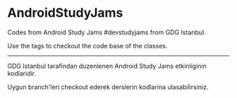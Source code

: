 # AndroidStudyJams

Codes from Android Study Jams #devstudyjams from GDG Istanbul.

Use the tags to checkout the code base of the classes.

------------------------------------------------------------

GDG Istanbul tarafindan duzenlenen Android Study Jams etkinliginin kodlaridir.

Uygun branch'leri checkout ederek derslerin kodlarina ulasabilirsiniz.